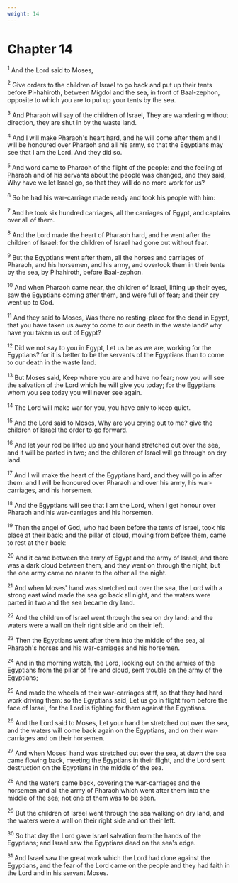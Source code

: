 ```yaml
---
weight: 14
---
```


# Chapter 14

<sup>1</sup> And the Lord said to Moses, 

<sup>2</sup> Give orders to the children of Israel to go back and put up their tents before Pi-hahiroth, between Migdol and the sea, in front of Baal-zephon, opposite to which you are to put up your tents by the sea. 

<sup>3</sup> And Pharaoh will say of the children of Israel, They are wandering without direction, they are shut in by the waste land. 

<sup>4</sup> And I will make Pharaoh's heart hard, and he will come after them and I will be honoured over Pharaoh and all his army, so that the Egyptians may see that I am the Lord. And they did so. 

<sup>5</sup> And word came to Pharaoh of the flight of the people: and the feeling of Pharaoh and of his servants about the people was changed, and they said, Why have we let Israel go, so that they will do no more work for us? 

<sup>6</sup> So he had his war-carriage made ready and took his people with him: 

<sup>7</sup> And he took six hundred carriages, all the carriages of Egypt, and captains over all of them. 

<sup>8</sup> And the Lord made the heart of Pharaoh hard, and he went after the children of Israel: for the children of Israel had gone out without fear. 

<sup>9</sup> But the Egyptians went after them, all the horses and carriages of Pharaoh, and his horsemen, and his army, and overtook them in their tents by the sea, by Pihahiroth, before Baal-zephon. 

<sup>10</sup> And when Pharaoh came near, the children of Israel, lifting up their eyes, saw the Egyptians coming after them, and were full of fear; and their cry went up to God. 

<sup>11</sup> And they said to Moses, Was there no resting-place for the dead in Egypt, that you have taken us away to come to our death in the waste land? why have you taken us out of Egypt? 

<sup>12</sup> Did we not say to you in Egypt, Let us be as we are, working for the Egyptians? for it is better to be the servants of the Egyptians than to come to our death in the waste land. 

<sup>13</sup> But Moses said, Keep where you are and have no fear; now you will see the salvation of the Lord which he will give you today; for the Egyptians whom you see today you will never see again. 

<sup>14</sup> The Lord will make war for you, you have only to keep quiet. 

<sup>15</sup> And the Lord said to Moses, Why are you crying out to me? give the children of Israel the order to go forward. 

<sup>16</sup> And let your rod be lifted up and your hand stretched out over the sea, and it will be parted in two; and the children of Israel will go through on dry land. 

<sup>17</sup> And I will make the heart of the Egyptians hard, and they will go in after them: and I will be honoured over Pharaoh and over his army, his war-carriages, and his horsemen. 

<sup>18</sup> And the Egyptians will see that I am the Lord, when I get honour over Pharaoh and his war-carriages and his horsemen. 

<sup>19</sup> Then the angel of God, who had been before the tents of Israel, took his place at their back; and the pillar of cloud, moving from before them, came to rest at their back: 

<sup>20</sup> And it came between the army of Egypt and the army of Israel; and there was a dark cloud between them, and they went on through the night; but the one army came no nearer to the other all the night. 

<sup>21</sup> And when Moses' hand was stretched out over the sea, the Lord with a strong east wind made the sea go back all night, and the waters were parted in two and the sea became dry land. 

<sup>22</sup> And the children of Israel went through the sea on dry land: and the waters were a wall on their right side and on their left. 

<sup>23</sup> Then the Egyptians went after them into the middle of the sea, all Pharaoh's horses and his war-carriages and his horsemen. 

<sup>24</sup> And in the morning watch, the Lord, looking out on the armies of the Egyptians from the pillar of fire and cloud, sent trouble on the army of the Egyptians; 

<sup>25</sup> And made the wheels of their war-carriages stiff, so that they had hard work driving them: so the Egyptians said, Let us go in flight from before the face of Israel, for the Lord is fighting for them against the Egyptians. 

<sup>26</sup> And the Lord said to Moses, Let your hand be stretched out over the sea, and the waters will come back again on the Egyptians, and on their war-carriages and on their horsemen. 

<sup>27</sup> And when Moses' hand was stretched out over the sea, at dawn the sea came flowing back, meeting the Egyptians in their flight, and the Lord sent destruction on the Egyptians in the middle of the sea. 

<sup>28</sup> And the waters came back, covering the war-carriages and the horsemen and all the army of Pharaoh which went after them into the middle of the sea; not one of them was to be seen. 

<sup>29</sup> But the children of Israel went through the sea walking on dry land, and the waters were a wall on their right side and on their left. 

<sup>30</sup> So that day the Lord gave Israel salvation from the hands of the Egyptians; and Israel saw the Egyptians dead on the sea's edge. 

<sup>31</sup> And Israel saw the great work which the Lord had done against the Egyptians, and the fear of the Lord came on the people and they had faith in the Lord and in his servant Moses. 


